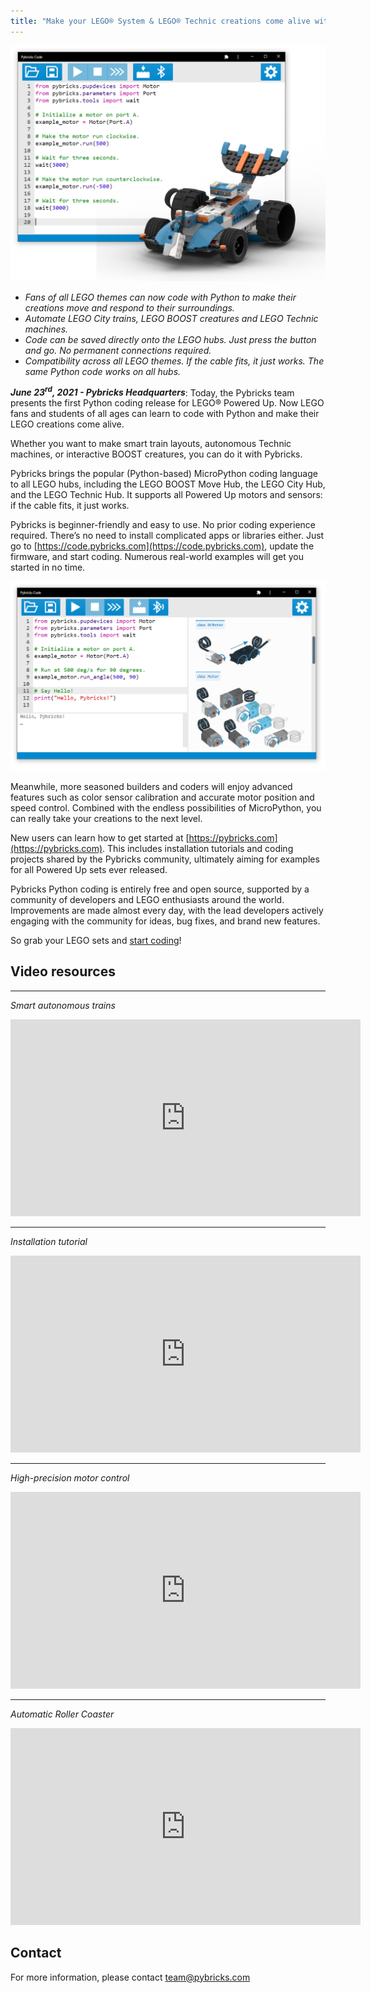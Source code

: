 ```yaml
---
title: "Make your LEGO® System & LEGO® Technic creations come alive with Python coding using Pybricks"
---
```


[![](/assets/images/press/pybricks1.png)](/assets/images/press/pybricks1.png)

- *Fans of all LEGO themes can now code with Python to make their creations
  move and respond to their surroundings.*
- *Automate LEGO City trains, LEGO BOOST creatures and LEGO Technic machines.*
- *Code can be saved directly onto the LEGO hubs. Just press the button and go.
  No permanent connections required.*
- *Compatibility across all LEGO themes. If the cable fits, it just works.
  The same Python code works on all hubs.*

***June 23<sup>rd</sup>, 2021 - Pybricks Headquarters***: Today, the Pybricks
team presents the first Python coding release for LEGO® Powered Up. Now LEGO
fans and students of all ages can learn to code with Python and make their LEGO
creations come alive.

Whether you want to make smart train layouts, autonomous
Technic machines, or interactive BOOST creatures, you can do it with Pybricks.

Pybricks brings the popular (Python-based) MicroPython coding language to all
LEGO hubs, including the LEGO BOOST Move Hub, the LEGO City Hub, and the LEGO
Technic Hub. It supports all Powered Up motors and sensors: if the cable
fits, it just works.

Pybricks is beginner-friendly and easy to use. No prior coding experience
required. There’s no need to install complicated apps or libraries either.
Just go to
[https://code.pybricks.com](https://code.pybricks.com), update the firmware,
and start coding. Numerous real-world examples will get you started in no time.


[![](/assets/images/press/pybricks2.png)](/assets/images/press/pybricks2.png)


Meanwhile, more seasoned builders and coders will enjoy advanced features such
as color sensor calibration and accurate motor position and speed control.
Combined with the endless possibilities of MicroPython, you can really take
your creations to the next level.

New users can learn how to get started at [https://pybricks.com](https://pybricks.com).
This includes
installation tutorials and coding projects shared by the Pybricks community,
ultimately aiming for examples for all Powered Up sets ever released.

Pybricks Python coding is entirely free and open source, supported by a
community of developers and LEGO enthusiasts around the world. Improvements are
made almost every day, with the lead developers actively engaging with the
community for ideas, bug fixes, and brand new features. 

So grab your LEGO sets and [start coding](https://code.pybricks.com)!

## Video resources

-----
*Smart autonomous trains*

<iframe width="560" height="315" src="https://www.youtube-nocookie.com/embed/UpA2erJfGQY" title="YouTube video player" frameborder="0" allow="accelerometer; autoplay; clipboard-write; encrypted-media; gyroscope; picture-in-picture" allowfullscreen></iframe>

-----
*Installation tutorial*

<iframe width="560" height="315" src="https://www.youtube-nocookie.com/embed/QLL7EegBGr0" title="YouTube video player" frameborder="0" allow="accelerometer; autoplay; clipboard-write; encrypted-media; gyroscope; picture-in-picture" allowfullscreen></iframe>

-----
*High-precision motor control*

<iframe width="560" height="315" src="https://www.youtube-nocookie.com/embed/TXvCEK1MNGQ" title="YouTube video player" frameborder="0" allow="accelerometer; autoplay; clipboard-write; encrypted-media; gyroscope; picture-in-picture" allowfullscreen></iframe>

-----
*Automatic Roller Coaster*

<iframe width="560" height="315" src="https://www.youtube-nocookie.com/embed/XyT5AaslSaY" title="YouTube video player" frameborder="0" allow="accelerometer; autoplay; clipboard-write; encrypted-media; gyroscope; picture-in-picture" allowfullscreen></iframe>

## Contact

For more information, please contact [team@pybricks.com](mailto:team@pybricks.com)
